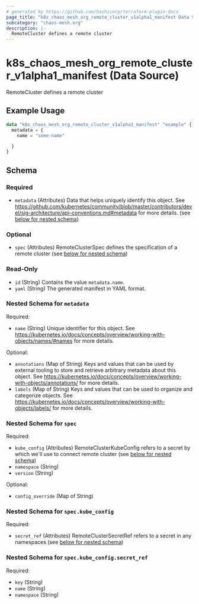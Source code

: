 ```yaml
---
# generated by https://github.com/hashicorp/terraform-plugin-docs
page_title: "k8s_chaos_mesh_org_remote_cluster_v1alpha1_manifest Data Source - terraform-provider-k8s"
subcategory: "chaos-mesh.org"
description: |-
  RemoteCluster defines a remote cluster
---
```


# k8s_chaos_mesh_org_remote_cluster_v1alpha1_manifest (Data Source)

RemoteCluster defines a remote cluster

## Example Usage

```terraform
data "k8s_chaos_mesh_org_remote_cluster_v1alpha1_manifest" "example" {
  metadata = {
    name = "some-name"

  }
}
```

<!-- schema generated by tfplugindocs -->
## Schema

### Required

- `metadata` (Attributes) Data that helps uniquely identify this object. See https://github.com/kubernetes/community/blob/master/contributors/devel/sig-architecture/api-conventions.md#metadata for more details. (see [below for nested schema](#nestedatt--metadata))

### Optional

- `spec` (Attributes) RemoteClusterSpec defines the specification of a remote cluster (see [below for nested schema](#nestedatt--spec))

### Read-Only

- `id` (String) Contains the value `metadata.name`.
- `yaml` (String) The generated manifest in YAML format.

<a id="nestedatt--metadata"></a>
### Nested Schema for `metadata`

Required:

- `name` (String) Unique identifier for this object. See https://kubernetes.io/docs/concepts/overview/working-with-objects/names/#names for more details.

Optional:

- `annotations` (Map of String) Keys and values that can be used by external tooling to store and retrieve arbitrary metadata about this object. See https://kubernetes.io/docs/concepts/overview/working-with-objects/annotations/ for more details.
- `labels` (Map of String) Keys and values that can be used to organize and categorize objects. See https://kubernetes.io/docs/concepts/overview/working-with-objects/labels/ for more details.


<a id="nestedatt--spec"></a>
### Nested Schema for `spec`

Required:

- `kube_config` (Attributes) RemoteClusterKubeConfig refers to a secret by which we'll use to connect remote cluster (see [below for nested schema](#nestedatt--spec--kube_config))
- `namespace` (String)
- `version` (String)

Optional:

- `config_override` (Map of String)

<a id="nestedatt--spec--kube_config"></a>
### Nested Schema for `spec.kube_config`

Required:

- `secret_ref` (Attributes) RemoteClusterSecretRef refers to a secret in any namespaces (see [below for nested schema](#nestedatt--spec--kube_config--secret_ref))

<a id="nestedatt--spec--kube_config--secret_ref"></a>
### Nested Schema for `spec.kube_config.secret_ref`

Required:

- `key` (String)
- `name` (String)
- `namespace` (String)
